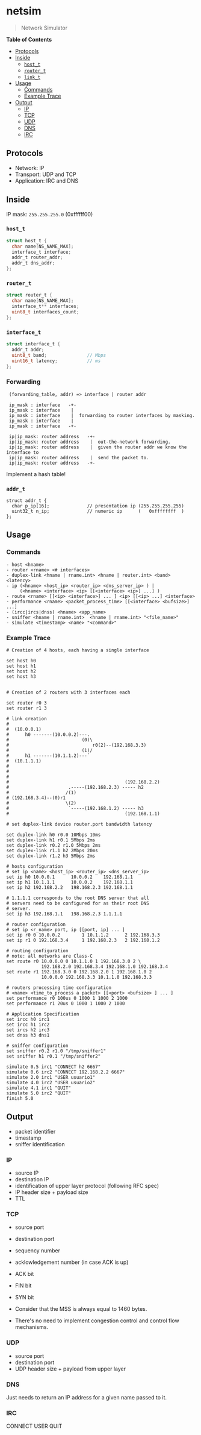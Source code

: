 # netsim

> Network Simulator

<!-- START doctoc generated TOC please keep comment here to allow auto update -->
<!-- DON'T EDIT THIS SECTION, INSTEAD RE-RUN doctoc TO UPDATE -->
**Table of Contents** 

- [Protocols](#protocols)
- [Inside](#inside)
  - [`host_t`](#host_t)
  - [`router_t`](#router_t)
  - [`link_t`](#link_t)
- [Usage](#usage)
  - [Commands](#commands)
  - [Example Trace](#example-trace)
- [Output](#output)
  - [IP](#ip)
  - [TCP](#tcp)
  - [UDP](#udp)
  - [DNS](#dns)
  - [IRC](#irc)

<!-- END doctoc generated TOC please keep comment here to allow auto update -->

## Protocols

- Network: IP
- Transport: UDP and TCP
- Application: IRC and DNS

## Inside

IP mask: `255.255.255.0` (0xffffff00)

### `host_t`

```c
struct host_t { 
  char name[NS_NAME_MAX];
  interface_t interface;
  addr_t router_addr;
  addr_t dns_addr;
};
```

### `router_t`

```c
struct router_t { 
  char name[NS_NAME_MAX];
  interface_t** interfaces;
  uint8_t interfaces_count;
};
```

### `interface_t` 

```c
struct interface_t { 
  addr_t addr;
  uint8_t band;               // Mbps
  uint16_t latency;           // ms
};
```

### Forwarding

```
 (forwarding_table, addr) => interface | router addr

 ip_mask : interface   -+-
 ip_mask : interface    |
 ip_mask : interface    |  forwarding to router interfaces by masking.
 ip_mask : interface    |
 ip_mask : interface   -+-

 ip|ip_mask: router address   -+-
 ip|ip_mask: router address    |  out-the-network forwarding.
 ip|ip_mask: router address    |  given the router addr we know the interface to
 ip|ip_mask: router address    |  send the packet to.
 ip|ip_mask: router address   -+-
```

Implement a hash table!

### `addr_t`

```
struct addr_t {
  char p_ip[16];              // presentation ip (255.255.255.255)
  uint32_t n_ip;              // numeric ip      (   0xffffffff  )
};
```

## Usage

### Commands

``` 
- host <hname>
- router <rname> <# interfaces>
- duplex-link <hname | rname.int> <hname | router.int> <band> <latency>
- ip (<hname> <host_ip> <router_ip> <dns_server_ip> ) |
     (<hname> <interface> <ip> [[<interface> <ip>] ...] )
- route <rname> [[<ip> <interface>] ... ] <ip> [[<ip> ...] <interface>
- performance <rname> <packet_process_time> [[<interface> <bufsize>] ...]
- (ircc|ircs|dnss) <hname> <app_name>
- sniffer <hname | rname.int>  <hname | rname.int> "<file_name>"
- simulate <timestamp> <name> "<command>"
``` 

### Example Trace

```
# Creation of 4 hosts, each having a single interface

set host h0
set host h1
set host h2
set host h3


# Creation of 2 routers with 3 interfaces each

set router r0 3
set router r1 3

# link creation
#
#  (10.0.0.1)                
#      h0 -------(10.0.0.2)---.             
#                           (0)\          
#                               r0(2)--(192.168.3.3)
#                           (1)/            
#      h1 -------(10.1.1.2)---´             
#  (10.1.1.1)          
#
#
# 
#                                           (192.168.2.2)
#                      .-----(192.168.2.3) ----- h2
#                     /(1)
# (192.168.3.4)--(0)r1
#                     \(2)
#                      `-----(192.168.1.2) ----- h3
#                                           (192.168.1.1)

# set duplex-link device router.port bandwidth latency

set duplex-link h0 r0.0 10Mbps 10ms
set duplex-link h1 r0.1 5Mbps 2ms
set duplex-link r0.2 r1.0 5Mbps 2ms
set duplex-link r1.1 h2 2Mbps 20ms
set duplex-link r1.2 h3 5Mbps 2ms

# hosts configuration
# set ip <name> <host_ip> <router_ip> <dns_server_ip>
set ip h0 10.0.0.1      10.0.0.2    192.168.1.1
set ip h1 10.1.1.1      10.0.0.2    192.168.1.1
set ip h2 192.168.2.2   198.168.2.3 192.168.1.1

# 1.1.1.1 corresponds to the root DNS server that all
# servers need to be configured for as their root DNS 
# server.
set ip h3 192.168.1.1   198.168.2.3 1.1.1.1

# router configuration
# set ip <r_name> port, ip [[port, ip] ... ]
set ip r0 0 10.0.0.2        1 10.1.1.2      2 192.168.3.3
set ip r1 0 192.168.3.4     1 192.168.2.3   2 192.168.1.2

# routing configuration
# note: all networks are Class-C
set route r0 10.0.0.0 0 10.1.1.0 1 192.168.3.0 2 \
             192.168.2.0 192.168.3.4 192.168.1.0 192.168.3.4
set route r1 192.168.3.0 0 192.168.2.0 1 192.168.1.0 2 
             10.0.0.0 192.168.3.3 10.1.1.0 192.168.3.3

# routers processing time configuration
# <name> <time_to_process a packet> [[<port> <bufsize> ] ... ]
set performance r0 100us 0 1000 1 1000 2 1000
set performance r1 20us 0 1000 1 1000 2 1000

# Application Specification
set ircc h0 irc1
set ircc h1 irc2
set ircs h2 irc3
set dnss h3 dns1

# sniffer configuration
set sniffer r0.2 r1.0 "/tmp/sniffer1"
set sniffer h1 r0.1 "/tmp/sniffer2"

simulate 0.5 irc1 "CONNECT h2 6667"
simulate 0.6 irc2 "CONNECT 192.168.2.2 6667"
simulate 2.0 irc1 "USER usuario1"
simulate 4.0 irc2 "USER usuario2"
simulate 4.1 irc1 "QUIT"
simulate 5.0 irc2 "QUIT"
finish 5.0
```

## Output

- packet identifier
- timestamp 
- sniffer identification

### IP

- source IP
- destination IP
- identification of upper layer protocol (following RFC spec)
- IP header size + payload size
- TTL

### TCP

- source port
- destination port
- sequency number
- acklowledgement number (in case ACK is up)
- ACK bit
- FIN bit
- SYN bit

- Consider that the MSS is always equal to 1460 bytes.
- There's no need to implement congestion control and control flow mechanisms.

### UDP

- source port
- destination port
- UDP header size + payload from upper layer

### DNS

Just needs to return an IP address for a given name passed to it.

### IRC

CONNECT
USER
QUIT

